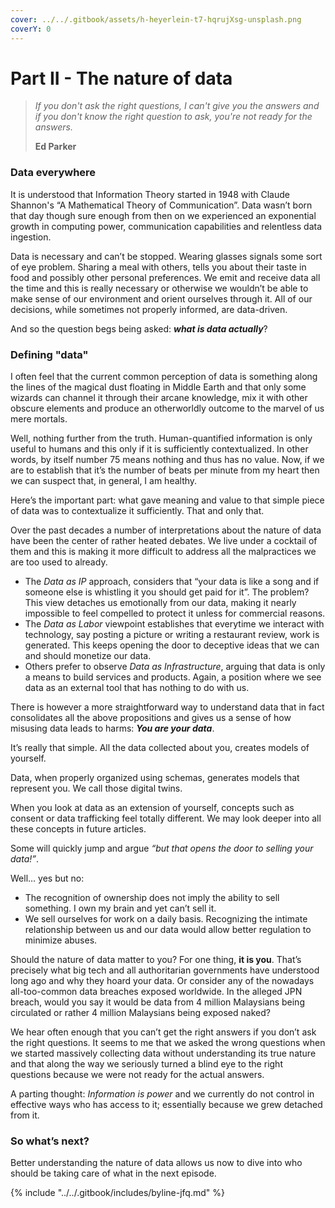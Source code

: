 ```yaml
---
cover: ../../.gitbook/assets/h-heyerlein-t7-hqrujXsg-unsplash.png
coverY: 0
---
```


# Part II - The nature of data

> _If you don't ask the right questions, I can't give you the answers and if you don't know the right question to ask, you're not ready for the answers._
>
> **Ed Parker**

### Data everywhere <a href="#id-133ccca4-bc7a-4a4c-90a4-e4a57df19183" id="id-133ccca4-bc7a-4a4c-90a4-e4a57df19183"></a>

It is understood that Information Theory started in 1948 with Claude Shannon's “A Mathematical Theory of Communication”. Data wasn’t born that day though sure enough from then on we experienced an exponential growth in computing power, communication capabilities and relentless data ingestion.

Data is necessary and can’t be stopped. Wearing glasses signals some sort of eye problem. Sharing a meal with others, tells you about their taste in food and possibly other personal preferences. We emit and receive data all the time and this is really necessary or otherwise we wouldn’t be able to make sense of our environment and orient ourselves through it. All of our decisions, while sometimes not properly informed, are data-driven.

And so the question begs being asked: _**what is data actually**_?

### Defining "data" <a href="#id-03208a70-254e-4d5d-b594-ad1a7b10914c" id="id-03208a70-254e-4d5d-b594-ad1a7b10914c"></a>

I often feel that the current common perception of data is something along the lines of the magical dust floating in Middle Earth and that only some wizards can channel it through their arcane knowledge, mix it with other obscure elements and produce an otherworldly outcome to the marvel of us mere mortals.

Well, nothing further from the truth. Human-quantified information is only useful to humans and this only if it is sufficiently contextualized. In other words, by itself number 75 means nothing and thus has no value. Now, if we are to establish that it’s the number of beats per minute from my heart then we can suspect that, in general, I am healthy.

Here’s the important part: what gave meaning and value to that simple piece of data was to contextualize it sufficiently. That and only that.

Over the past decades a number of interpretations about the nature of data have been the center of rather heated debates. We live under a cocktail of them and this is making it more difficult to address all the malpractices we are too used to already.

* The _Data as IP_ approach, considers that “your data is like a song and if someone else is whistling it you should get paid for it”. The problem? This view detaches us emotionally from our data, making it nearly impossible to feel compelled to protect it unless for commercial reasons.
* The _Data as Labor_ viewpoint establishes that everytime we interact with technology, say posting a picture or writing a restaurant review, work is generated. This keeps opening the door to deceptive ideas that we can and should monetize our data.
* Others prefer to observe _Data as Infrastructure_, arguing that data is only a means to build services and products. Again, a position where we see data as an external tool that has nothing to do with us.

There is however a more straightforward way to understand data that in fact consolidates all the above propositions and gives us a sense of how misusing data leads to harms: _**You are your data**_.

It’s really that simple. All the data collected about you, creates models of yourself.&#x20;

Data, when properly organized using schemas, generates models that represent you. We call those digital twins.

When you look at data as an extension of yourself, concepts such as consent or data trafficking feel totally different. We may look deeper into all these concepts in future articles.

Some will quickly jump and argue _“but that opens the door to selling your data!”_.

Well… yes but no:

* The recognition of ownership does not imply the ability to sell something. I own my brain and yet can’t sell it.
* We sell ourselves for work on a daily basis. Recognizing the intimate relationship between us and our data would allow better regulation to minimize abuses.

Should the nature of data matter to you? For one thing, **it is you**. That’s precisely what big tech and all authoritarian governments have understood long ago and why they hoard your data. Or consider any of the nowadays all-too-common data breaches exposed worldwide. In the alleged JPN breach, would you say it would be data from 4 million Malaysians being circulated or rather 4 million Malaysians being exposed naked?

We hear often enough that you can’t get the right answers if you don’t ask the right questions. It seems to me that we asked the wrong questions when we started massively collecting data without understanding its true nature and that along the way we seriously turned a blind eye to the right questions because we were not ready for the actual answers.

A parting thought: _Information is power_ and we currently do not control in effective ways who has access to it; essentially because we grew detached from it.

### So what’s next? <a href="#bef13c5f-5097-4bdb-a899-2c80f724f536" id="bef13c5f-5097-4bdb-a899-2c80f724f536"></a>

Better understanding the nature of data allows us now to dive into who should be taking care of what in the next episode.



{% include "../../.gitbook/includes/byline-jfq.md" %}
